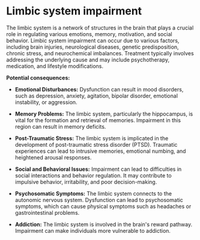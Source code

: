 # Limbic system impairment

The limbic system is a network of structures in the brain that plays a crucial role in regulating various emotions, memory, motivation, and social behavior. Limbic system impairment can occur due to various factors, including brain injuries, neurological diseases, genetic predisposition, chronic stress, and neurochemical imbalances. Treatment typically involves addressing the underlying cause and may include psychotherapy, medication, and lifestyle modifications.

**Potential consequences:**

* **Emotional Disturbances:** Dysfunction can result in mood disorders, such as depression, anxiety, agitation, bipolar disorder, emotional instability, or aggression.
  
* **Memory Problems:** The limbic system, particularly the hippocampus, is vital for the formation and retrieval of memories. Impairment in this region can result in memory deficits.

* **Post-Traumatic Stress:** The limbic system is implicated in the development of post-traumatic stress disorder (PTSD). Traumatic experiences can lead to intrusive memories, emotional numbing, and heightened arousal responses.

* **Social and Behavioral Issues:** Impairment can lead to difficulties in social interactions and behavior regulation. It may contribute to impulsive behavior, irritability, and poor decision-making.

* **Psychosomatic Symptoms:** The limbic system connects to the autonomic nervous system. Dysfunction can lead to psychosomatic symptoms, which can cause physical symptoms such as headaches or gastrointestinal problems.

* **Addiction:** The limbic system is involved in the brain's reward pathway. Impairment can make individuals more vulnerable to addiction.
